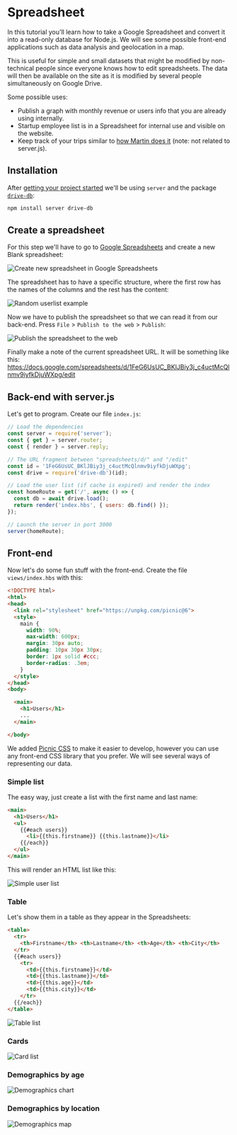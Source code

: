 # Spreadsheet

In this tutorial you'll learn how to take a Google Spreadsheet and convert it into a read-only database for Node.js. We will see some possible front-end applications such as data analysis and geolocation in a map.

This is useful for simple and small datasets that might be modified by non-technical people since everyone knows how to edit spreadsheets. The data will then be available on the site as it is modified by several people simultaneously on Google Drive.

Some possible uses:

- Publish a graph with monthly revenue or users info that you are already using internally.
- Startup employee list is in a Spreadsheet for internal use and visible on the website.
- Keep track of your trips similar to [how Martin does it](https://wherethefuckismartin.com/) (note: not related to server.js).


## Installation

After [getting your project started]() we'll be using `server` and the package [`drive-db`](https://www.npmjs.com/package/drive-db):

```bash
npm install server drive-db
```



## Create a spreadsheet

For this step we'll have to go to [Google Spreadsheets](https://docs.google.com/spreadsheets/) and create a new Blank spreadsheet:

![Create new spreadsheet in Google Spreadsheets](img/spreadsheet.png)

The spreadsheet has to have a specific structure, where the first row has the names of the columns and the rest has the content:

![Random userlist example](img/userlist.png)

Now we have to publish the spreadsheet so that we can read it from our back-end. Press `File` > `Publish to the web` > `Publish`:

![Publish the spreadsheet to the web](img/publish.png)

Finally make a note of the current spreadsheet URL. It will be something like this: https://docs.google.com/spreadsheets/d/1FeG6UsUC_BKlJBiy3j_c4uctMcQlnmv9iyfkDjuWXpg/edit



## Back-end with server.js

Let's get to program. Create our file `index.js`:

```js
// Load the dependencies
const server = require('server');
const { get } = server.router;
const { render } = server.reply;

// The URL fragment between "spreadsheets/d/" and "/edit"
const id = '1FeG6UsUC_BKlJBiy3j_c4uctMcQlnmv9iyfkDjuWXpg';
const drive = require('drive-db')(id);

// Load the user list (if cache is expired) and render the index
const homeRoute = get('/', async () => {
  const db = await drive.load();
  return render('index.hbs', { users: db.find() });
});

// Launch the server in port 3000
server(homeRoute);
```



## Front-end

Now let's do some fun stuff with the front-end. Create the file `views/index.hbs` with this:

```html
<!DOCTYPE html>
<html>
<head>
  <link rel="stylesheet" href="https://unpkg.com/picnic@6">
  <style>
    main {
      width: 90%;
      max-width: 600px;
      margin: 30px auto;
      padding: 10px 30px 30px;
      border: 1px solid #ccc;
      border-radius: .3em;
    }
  </style>
</head>
<body>

  <main>
    <h1>Users</h1>
    ...
  </main>

</body>
```

We added [Picnic CSS](https://picnicss.com/) to make it easier to develop, however you can use any front-end CSS library that you prefer. We will see several ways of representing our data.



### Simple list

The easy way, just create a list with the first name and last name:

```html
<main>
  <h1>Users</h1>
  <ul>
    {{#each users}}
      <li>{{this.firstname}} {{this.lastname}}</li>
    {{/each}}
  </ul>
</main>
```

This will render an HTML list like this:

![Simple user list](img/list_simple.png)



### Table

Let's show them in a table as they appear in the Spreadsheets:

```html
<table>
  <tr>
    <th>Firstname</th> <th>Lastname</th> <th>Age</th> <th>City</th>
  </tr>
  {{#each users}}
    <tr>
      <td>{{this.firstname}}</td>
      <td>{{this.lastname}}</td>
      <td>{{this.age}}</td>
      <td>{{this.city}}</td>
    </tr>
  {{/each}}
</table>
```

![Table list](img/list_table.png)



### Cards

![Card list](img/list_cards.png)



### Demographics by age

![Demographics chart](img/demographics_chart.png)



### Demographics by location

![Demographics map](img/demographics_map.png)
